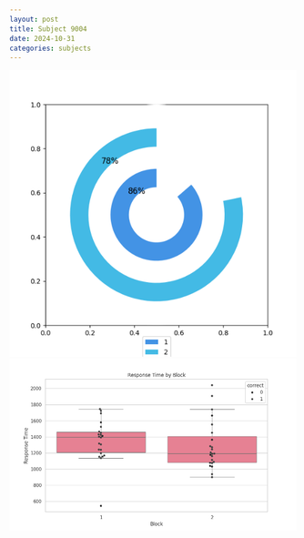 ```yaml
---
layout: post
title: Subject 9004
date: 2024-10-31
categories: subjects
---
```


![](data/9004/run-3/9004__acc_test.png)
![](data/9004/run-3/9004_rt.png)
